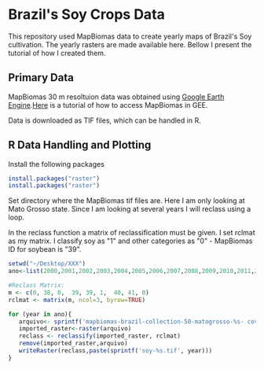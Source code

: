 # Brazil's Soy Crops Data

This repository used MapBiomas data to create yearly maps of Brazil's Soy cultivation. The yearly rasters are made available here. Bellow I present the tutorial of how I created them.

## Primary Data

MapBiomas 30 m resoltuion data was obtained using [Google Earth Engine](https://code.earthengine.google.com/?scriptPath=users%2Fmapbiomas%2Fuser-toolkit%3Amapbiomas-user-toolkit-download.js).[Here](https://mapbiomas.org/en/ferramentas?cama_set_language=en) is a tutorial of how to access MapBiomas in GEE. 

Data is downloaded as TIF files, which can be handled in R. 

## R Data Handling and Plotting

Install the following packages

```R
install.packages("raster")
install.packages("raster")
```

Set directory where the MapBiomas tif files are. Here I am only looking at Mato Grosso state. Since I am looking at several years I will reclass using a loop.

In the reclass function a matrix of reclassification must be given. I set rclmat as my matrix. I classify soy as "1" and other categories as "0" - MapBiomas ID for 
soybean is "39".

```R
setwd("~/Desktop/XXX")
ano<-list(2000,2001,2002,2003,2004,2005,2006,2007,2008,2009,2010,2011,2012,2013,2014,2015,2016,2017,2018)

#Reclass Matrix:
m <- c(0, 38, 0,  39, 39, 1,  40, 41, 0)
rclmat <- matrix(m, ncol=3, byrow=TRUE)

for (year in ano){
   arquivo<- sprintf('mapbiomas-brazil-collection-50-matogrosso-%s- cover.tif', year)
   imported_raster<-raster(arquivo)
   reclass <- reclassify(imported_raster, rclmat)
   remove(imported_raster,arquivo)
   writeRaster(reclass,paste(sprintf('soy-%s.tif', year)))
}
```
